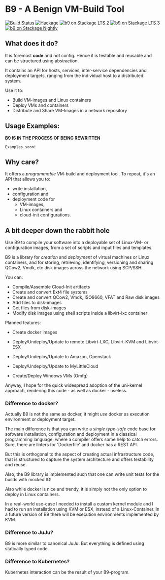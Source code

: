 # B9 - A Benign VM-Build Tool

[![Build Status](https://travis-ci.org/sheyll/b9-vm-image-builder.svg?branch=master)](https://travis-ci.org/sheyll/b9-vm-image-builder)
[![Hackage](https://img.shields.io/badge/hackage-B9-green.svg?style=flat)](http://hackage.haskell.org/package/b9)
[![b9 on Stackage LTS 2](http://stackage.org/package/b9/badge/lts-2)](http://stackage.org/lts-2/package/b9)
[![b9 on Stackage LTS 3](http://stackage.org/package/b9/badge/lts-3)](http://stackage.org/lts-3/package/b9)
[![b9 on Stackage Nightly](http://stackage.org/package/b9/badge/nightly)](http://stackage.org/nightly/package/b9)

## What does it do?

It is foremost __code__ and not config. Hence it is testable and reusable and can
be structured using abstraction.

It contains an API for hosts, services, inter-service dependencies and
deployment targets, ranging from the individual host to a distributed system.

Use it to:

* Build VM-images and Linux containers
* Deploy VMs and containers
* Distribute and Share VM-Images in a network repository

## Usage Examples:

__B9 IS IN THE PROCESS OF BEING REWRITTEN__

    Examples soon!

## Why care?

It offers a _programmable_ VM-build and deployment tool.
To repeat, it's an API that allows you to:

* write installation,
* configuration and
* deployment code for
   * VM-images,
   * Linux containers and
   * cloud-init configurations.

## A bit deeper down the rabbit hole

Use B9 to compile your software into a deployable set of Linux-VM- or
configuration images, from a set of scripts and input files and templates.

B9 is a library for *creation* and *deployment* of virtual machines or Linux
containers, and for storing, retrieving, identifying, versioning and sharing
QCow2, Vmdk, etc disk images across the network using SCP/SSH.

You can:

* Compile/Assemble Cloud-Init artifacts
* Create and convert Ext4 file systems
* Create and convert QCow2, Vmdk, ISO9660, VFAT and Raw disk images
* Add files to disk-images
* Get files from disk-images
* Modify disk images using shell scripts inside a libvirt-lxc container

Planned features:

* Create docker images
* Deploy/Undeploy/Update to remote Libvirt-LXC, Libvirt-KVM and Libvirt-ESX
* Deploy/Undeploy/Update to Amazon, Openstack
* Deploy/Undeploy/Update to MyLittleCloud

* Create/Deploy Windows VMs (Omfg)

Anyway, I hope for the quick widespread adoption of the uni-kernel approach,
rendering this code - as well as docker - useless.

### Difference to docker?

Actually B9 is not the same as docker, it might *use* docker as execution
environment or deployment target.

The main difference is that you can write a *single* *type-safe* code base for
software installation, configuration and deployment in a classical programming
language, where a compiler offers some help to catch errors.  Sure, there are
linters for 'Dockerfile' and docker has a REST API.

But this is orthogonal to the aspect of creating actual infrastructure code,
that is structured to capture the system architecture and offers testability and
reuse.

Also, the B9 library is implemented such that one can write unit tests for the
builds with mocked IO!

Also while docker is nice and trendy, it is simply not the only option to deploy
in Linux containers.

In a real-world use-case I needed to install a custom kernel module and I had to
run an installation using KVM or ESX, instead of a Linux-Container. In a future
version of B9 there will be execution environments implemented by KVM.

### Difference to JuJu?
B9 is more similar to canonical JuJu. But everything is defined using statically
typed code.

### Difference to Kubernetes?
Kubernetes interaction can be the result of your B9-program.
